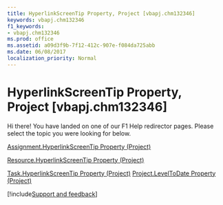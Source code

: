 ```yaml
---
title: HyperlinkScreenTip Property, Project [vbapj.chm132346]
keywords: vbapj.chm132346
f1_keywords:
- vbapj.chm132346
ms.prod: office
ms.assetid: a09d3f9b-7f12-412c-907e-f084da725abb
ms.date: 06/08/2017
localization_priority: Normal
---
```



# HyperlinkScreenTip Property, Project [vbapj.chm132346]

Hi there! You have landed on one of our F1 Help redirector pages. Please select the topic you were looking for below.

[Assignment.HyperlinkScreenTip Property (Project)](http://msdn.microsoft.com/library/48b8b03c-4662-3ea8-646e-22a1ce268f81%28Office.15%29.aspx)

[Resource.HyperlinkScreenTip Property (Project)](http://msdn.microsoft.com/library/5cc9c766-3e62-d99f-90b2-4cb4b087a37f%28Office.15%29.aspx)

[Task.HyperlinkScreenTip Property (Project)](http://msdn.microsoft.com/library/71178d98-60ce-63ed-8e67-57b3fdacdad9%28Office.15%29.aspx)
[Project.LevelToDate Property (Project)](http://msdn.microsoft.com/library/b697db71-8f8e-9caf-345c-59899f4024a3%28Office.15%29.aspx)

[!include[Support and feedback](~/includes/feedback-boilerplate.md)]